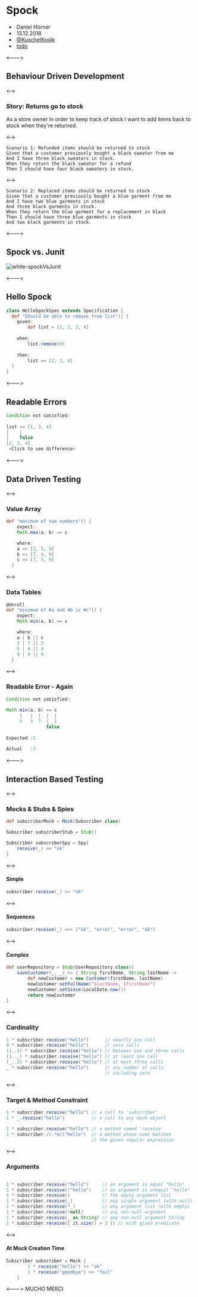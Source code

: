 # Spock 

- <i class="fa fa-user"></i>&nbsp;Daniel Hörner
- <i class="fa fa-calendar" aria-hidden="true"></i>&nbsp;13.12.2018
- <i class="fa fa-twitter" aria-hidden="true"></i>&nbsp;[@KuschelKrolik](https://twitter.com/KuschelKrolik)
- <i class="fa fa-bitbucket" aria-hidden="true"></i>&nbsp;[todo](https://TODO)

<--->

## Behaviour Driven Development

<-->
### Story: Returns go to stock

As a store owner
In order to keep track of stock
I want to add items back to stock when they're returned.

<-->
```gherkin
Scenario 1: Refunded items should be returned to stock
Given that a customer previously bought a black sweater from me
And I have three black sweaters in stock.
When they return the black sweater for a refund
Then I should have four black sweaters in stock.
```

<-->

```gherkin
Scenario 2: Replaced items should be returned to stock
Given that a customer previously bought a blue garment from me
And I have two blue garments in stock
And three black garments in stock.
When they return the blue garment for a replacement in black
Then I should have three blue garments in stock
And two black garments in stock.
```

<--->

## Spock vs. Junit

![white-spockVsJunit](resources/spockVsJunit.png)

<--->

## Hello Spock
```groovy
class HelloSpockSpec extends Specification {
  def "Should be able to remove from list"() {
    given:
        def list = [1, 2, 3, 4]
 
    when:
        list.remove(0)
 
    then:
        list == [2, 3, 4]
  }
}  
```

<--->

## Readable Errors

```groovy
Condition not satisfied:
 
list == [1, 3, 4]
|    |
|    false
[2, 3, 4]
 <Click to see difference>
```

<--->

## Data Driven Testing

<-->

### Value Array
```groovy
def "maximum of two numbers"() {
    expect:
    Math.max(a, b) == c

    where:
    a << [3, 5, 9]
    b << [7, 4, 9]
    c << [7, 5, 9]
  }
```

<-->

### Data Tables
```groovy
@Unroll
def "minimum of #a and #b is #c"() {
    expect:
    Math.min(a, b) == c

    where:
    a | b || c
    3 | 7 || 3
    5 | 4 || 4
    9 | 9 || 9
  }
```

<-->

### Readable Error - Again

```groovy
Condition not satisfied:
 
Math.min(a, b) == c
     |   |  |  |  |
     3   3  7  |  1
               false
 
Expected :1
 
Actual   :3
```

<--->

## Interaction Based Testing

<-->
### Mocks & Stubs & Spies
```groovy
def subscriberMock = Mock(Subscriber.class)

Subscriber subscriberStub = Stub()

Subscriber subscriberSpy = Spy{
    receive(_) >> "ok"
}
```

<-->
#### Simple
```groovy
subscriber.receive(_) >> "ok"
```

<-->
#### Sequences
```groovy
subscriber.receive(_) >>> ["ok", "error", "error", "ok"]
```

<-->
#### Complex
```groovy
def userRepository = Stub(UserRepository.class){
    saveCustomer(_, _) >> { String firstName, String lastName ->
        def newCustomer = new Customer(firstName, lastName)
        newCustomer.setFullName("$lastName, $firstName")
        newCustomer.setSince(LocalDate.now())
        return newCustomer
}
```

<-->
### Cardinality
```groovy
1 * subscriber.receive("hello")      // exactly one call
0 * subscriber.receive("hello")      // zero calls
(1..3) * subscriber.receive("hello") // between one and three calls
(1.._) * subscriber.receive("hello") // at least one call
(_..3) * subscriber.receive("hello") // at most three calls
_ * subscriber.receive("hello")      // any number of calls,
                                     // including zero
```

<-->
### Target & Method Constraint
```groovy
1 * subscriber.receive("hello") // a call to 'subscriber'
1 * _.receive("hello")          // a call to any mock object

1 * subscriber.receive("hello") // a method named 'receive'
1 * subscriber./r.*e/("hello")  // a method whose name matches 
                                // the given regular expression
```

<-->
### Arguments
```groovy

1 * subscriber.receive("hello")     // an argument is equal "hello"
1 * subscriber.receive(!"hello")    // an argument is unequal "hello"
1 * subscriber.receive()            // the empty argument list
1 * subscriber.receive(_)           // any single argument (with null)
1 * subscriber.receive(*_)          // any argument list (with empty)
1 * subscriber.receive(!null)       // any non-null argument
1 * subscriber.receive(_ as String) // any non-null argument String
1 * subscriber.receive({ it.size() > 3 }) // with given predicate
```

<-->
#### At Mock Creation Time
```groovy
Subscriber subscriber = Mock {
        1 * receive("hello") >> "ok"
        1 * receive("goodbye") >> "fail"
    }
```

<--->
MUCHO MERCI

